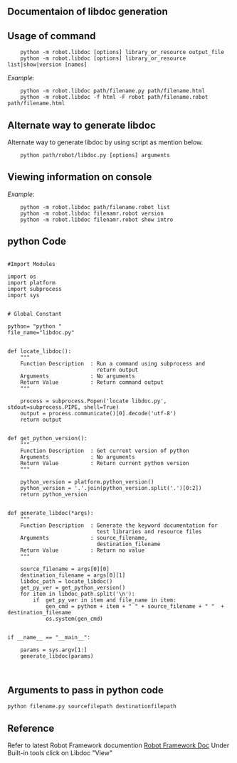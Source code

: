 ## Documentaion of libdoc generation ##


## Usage of command ##

```
    python -m robot.libdoc [options] library_or_resource output_file
    python -m robot.libdoc [options] library_or_resource list|show|version [names]
```

_Example:_
```
    python -m robot.libdoc path/filename.py path/filename.html
    python -m robot.libdoc -f html -F robot path/filename.robot path/filename.html
```



## Alternate way to generate libdoc ##

Alternate way to generate libdoc by using script as mention below.
```
    python path/robot/libdoc.py [options] arguments
```

## Viewing information on console ##
_Example:_
```
    python -m robot.libdoc path/filename.robot list
    python -m robot.libdoc filenamr.robot version
    python -m robot.libdoc filenamr.robot show intro
```

## python Code ##

```

#Import Modules

import os
import platform
import subprocess
import sys


# Global Constant

python= "python "
file_name="libdoc.py"


def locate_libdoc():
    """
    Function Description  : Run a command using subprocess and
                            return output
    Arguments             : No arguments
    Return Value          : Return command output
    """

    process = subprocess.Popen('locate libdoc.py', stdout=subprocess.PIPE, shell=True)
    output = process.communicate()[0].decode('utf-8')
    return output


def get_python_version():
    """
    Function Description  : Get current version of python
    Arguments             : No arguments
    Return Value          : Return current python version
    """

    python_version = platform.python_version()
    python_version = '.'.join(python_version.split('.')[0:2])
    return python_version


def generate_libdoc(*args):
    """
    Function Description  : Generate the keyword documentation for
                            test libraries and resource files
    Arguments             : source_filename,
                            destination_filename
    Return Value          : Return no value
    """

    source_filename = args[0][0]
    destination_filename = args[0][1]
    libdoc_path = locate_libdoc()
    get_py_ver = get_python_version()
    for item in libdoc_path.split('\n'):
        if  get_py_ver in item and file_name in item:
            gen_cmd = python + item + " " + source_filename + " "  + destination_filename
            os.system(gen_cmd)


if __name__ == "__main__":

    params = sys.argv[1:]
    generate_libdoc(params)

        
```
## Arguments to pass in python code ##
```
python filename.py sourcefilepath destinationfilepath
```

## Reference ##

Refer to latest Robot Framework documention [Robot Framework Doc](https://robotframework.org/robotframework/)
Under Built-in tools
click on Libdoc "View"